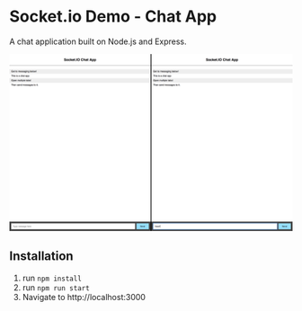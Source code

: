 # Socket.io Demo - Chat App
  A chat application built on Node.js and Express.

  ![Sample](assets/images/sample.png)

## Installation
1. run ```npm install```
1. run ```npm run start```
1. Navigate to http://localhost:3000
